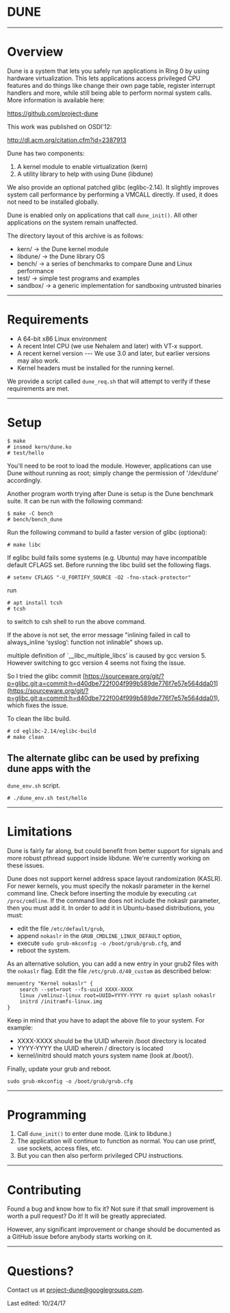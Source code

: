 # DUNE

----
# Overview

Dune is a system that lets you safely run applications in Ring 0 by using
hardware virtualization.  This lets applications access privileged CPU features
and do things like change their own page table, register interrupt handlers and
more, while still being able to perform normal system calls.  More information
is available here:

https://github.com/project-dune

This work was published on OSDI'12:

http://dl.acm.org/citation.cfm?id=2387913

Dune has two components:

1. A kernel module to enable virtualization (kern)
2. A utility library to help with using Dune (libdune)

We also provide an optional patched glibc (eglibc-2.14). It slightly
improves system call performance by performing a VMCALL directly.
If used, it does not need to be installed globally.

Dune is enabled only on applications that call `dune_init()`. All other
applications on the system remain unaffected.

The directory layout of this archive is as follows:

* kern/    -> the Dune kernel module
* libdune/ -> the Dune library OS
* bench/   -> a series of benchmarks to compare Dune and Linux performance
* test/    -> simple test programs and examples
* sandbox/ -> a generic implementation for sandboxing untrusted binaries

----
# Requirements

* A 64-bit x86 Linux environment
* A recent Intel CPU (we use Nehalem and later) with VT-x support.
* A recent kernel version --- We use 3.0 and later, but earlier versions
  may also work.
* Kernel headers must be installed for the running kernel.

We provide a script called `dune_req.sh` that will attempt to verify
if these requirements are met.

----
# Setup

```
$ make
# insmod kern/dune.ko
# test/hello
```

You'll need to be root to load the module. However, applications can use
Dune without running as root; simply change the permission of '/dev/dune'
accordingly.

Another program worth trying after Dune is setup is the Dune benchmark suite.
It can be run with the following command:

```
$ make -C bench
# bench/bench_dune
```

Run the following command to build a faster version of glibc (optional):

```
# make libc
```

If eglibc build fails some systems (e.g. Ubuntu) may have incompatible default
CFLAGS set.  Before running the libc build set the following flags.

```
# setenv CFLAGS "-U_FORTIFY_SOURCE -O2 -fno-stack-protector"
```

run
```
# apt install tcsh
# tcsh
```
to switch to csh shell to run the above command.

If the above is not set, the error message "inlining failed in call to always_inline ‘syslog’: function not inlinable" shows up.

multiple definition of `__libc_multiple_libcs' is caused by gcc version 5.
However switching to gcc version 4 seems not fixing the issue.

So I tried the glibc commit [https://sourceware.org/git/?p=glibc.git;a=commit;h=d40dbe722f004f999b589de776f7e57e564dda01](https://sourceware.org/git/?p=glibc.git;a=commit;h=d40dbe722f004f999b589de776f7e57e564dda01), which fixes the issue.

To clean the libc build.
```
# cd eglibc-2.14/eglibc-build
# make clean
```

## The alternate glibc can be used by prefixing dune apps with the
`dune_env.sh` script.
```
# ./dune_env.sh test/hello
```

----
# Limitations

Dune is fairly far along, but could benefit from better support for signals
and more robust pthread support inside libdune. We're currently working on
these issues.

Dune does not support kernel address space layout randomization (KASLR). For
newer kernels, you must specify the nokaslr parameter in the kernel command
line. Check before inserting the module by executing `cat /proc/cmdline`. If
the command line does not include the nokaslr parameter, then you must add it.
In order to add it in Ubuntu-based distributions, you must:

* edit the file `/etc/default/grub`,
* append `nokaslr` in the `GRUB_CMDLINE_LINUX_DEFAULT` option,
* execute `sudo grub-mkconfig -o /boot/grub/grub.cfg`, and
* reboot the system.

As an alternative solution, you can add a new entry in your grub2 files with
the `nokaslr` flag. Edit the file `/etc/grub.d/40_custom` as described below:

```
menuentry "Kernel nokaslr" {
    search --set=root --fs-uuid XXXX-XXXX
    linux /vmlinuz-linux root=UUID=YYYY-YYYY ro quiet splash nokaslr
    initrd /initramfs-linux.img
}

```

Keep in mind that you have to adapt the above file to your system. For
example:

* XXXX-XXXX should be the UUID wherein /boot directory is located
* YYYY-YYYY the UUID wherein / directory is located
* kernel/initrd should match yours system name (look at /boot/). 

Finally, update your grub and reboot.

```
sudo grub-mkconfig -o /boot/grub/grub.cfg
```
----
# Programming

1. Call `dune_init()` to enter dune mode.  (Link to libdune.)
2. The application will continue to function as normal.  You can use printf,
   use sockets, access files, etc.
3. But you can then also perform privileged CPU instructions.

----
# Contributing

Found a bug and know how to fix it? Not sure if that small improvement is
worth a pull request? Do it! It will be greatly appreciated.

However, any significant improvement or change should be documented as a
GitHub issue before anybody starts working on it.

----
# Questions?

Contact us at project-dune@googlegroups.com.

Last edited: 10/24/17
